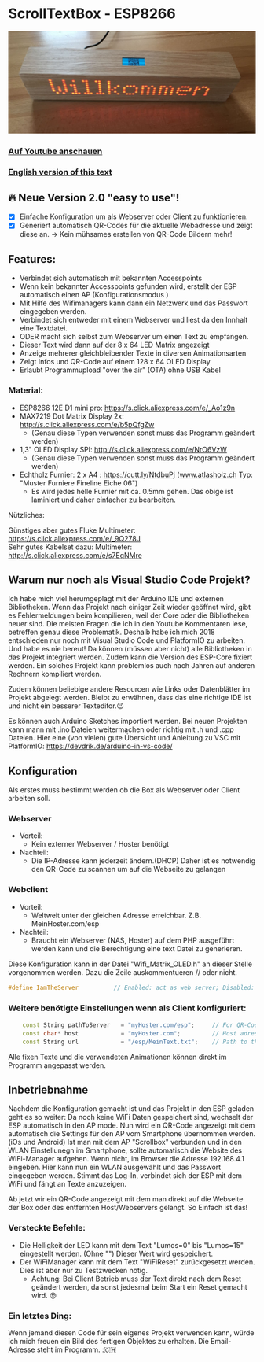 # ScrollTextBox - ESP8266
![alt tag](https://github.com/DIYDave/ScrollText-ESP8266/blob/V2.0/06_Doc/photos/Picture_Cut.jpg)
<br>
### [Auf Youtube anschauen](https://www.youtube.com/watch?v=k4Ux_I4Gl30)     
### [English version of this text](https://github.com/DIYDave/ScrollText-ESP8266/blob/V2.0/README.md)

## 🔥 Neue Version 2.0 "easy to use"!
- [x] Einfache Konfiguration um als Webserver oder Client zu funktionieren.
- [x] Generiert automatisch QR-Codes für die aktuelle Webadresse und zeigt diese an. -> Kein mühsames erstellen von QR-Code Bildern mehr!

## Features:
- Verbindet sich automatisch mit bekannten Accesspoints
- Wenn kein bekannter Accesspoints gefunden wird, erstellt der ESP automatisch einen AP (Konfigurationsmodus )
- Mit Hilfe des Wifimanagers kann dann ein Netzwerk und das Passwort eingegeben werden.
- Verbindet sich entweder mit einem Webserver und liest da den Innhalt eine Textdatei.
- ODER macht sich selbst zum Webserver um einen Text zu empfangen.
- Dieser Text wird dann auf der 8 x 64 LED Matrix angezeigt
- Anzeige mehrerer gleichbleibender Texte in diversen Animationsarten
- Zeigt Infos und QR-Code auf einem 128 x 64 OLED Display
- Erlaubt Programmupload "over the air" (OTA) ohne USB Kabel

### Material:

- ESP8266 12E D1 mini pro:   https://s.click.aliexpress.com/e/_Ao1z9n
- MAX7219 Dot Matrix Display 2x:       http://s.click.aliexpress.com/e/b5pQfgZw 
  - (Genau diese Typen verwenden sonst muss das Programm geändert werden)
- 1,3" OLED Display SPI:      http://s.click.aliexpress.com/e/NrO6VzW
  - (Genau diese Typen verwenden sonst muss das Programm geändert werden)
- Echtholz Furnier: 2 x A4 :    https://cutt.ly/NtdbuPj  (www.atlasholz.ch Typ: "Muster Furniere Fineline Eiche 06")
  - Es wird jedes helle Furnier mit ca. 0.5mm gehen. Das obige ist laminiert und daher einfacher zu bearbeiten.

Nützliches:

Günstiges aber gutes Fluke Multimeter: https://s.click.aliexpress.com/e/_9Q278J
<br>
Sehr gutes Kabelset dazu: Multimeter: http://s.click.aliexpress.com/e/s7EqNMre
<br>

## Warum nur noch als Visual Studio Code Projekt?
Ich habe mich viel herumgeplagt mit der Arduino IDE und externen Bibliotheken.
Wenn das Projekt nach einiger Zeit wieder geöffnet wird, gibt es Fehlermeldungen beim kompilieren, weil der Core oder die Bibliotheken neuer sind.
Die meisten Fragen die ich in den Youtube Kommentaren lese, betreffen genau diese Problematik.
Deshalb habe ich mich 2018 entschieden nur noch mit Visual Studio Code und PlatformIO zu arbeiten. Und habe es nie bereut!
Da können (müssen aber nicht) alle Bibliotheken in das Projekt integriert werden. Zudem kann die Version des ESP-Core fixiert werden.
Ein solches Projekt kann problemlos auch nach Jahren auf anderen Rechnern kompiliert werden.

Zudem können beliebige andere Resourcen wie Links oder Datenblätter im Projekt abgelegt werden.
Bleibt zu erwähnen, dass das eine richtige IDE ist und nicht ein besserer Texteditor.😉

Es können auch Arduino Sketches importiert werden. Bei neuen Projekten kann mann mit .ino Dateien weitermachen oder richtig mit .h und .cpp Dateien.
Hier eine (von vielen) gute Übersicht und Anleitung zu VSC mit PlatformIO: https://devdrik.de/arduino-in-vs-code/

## Konfiguration
Als erstes muss bestimmt werden ob die Box als Webserver oder Client arbeiten soll.
### Webserver
- Vorteil:
  - Kein externer Webserver / Hoster benötigt
- Nachteil:
  - Die IP-Adresse kann jederzeit ändern.(DHCP) Daher ist es notwendig den QR-Code zu scannen um auf die Webseite zu gelangen

### Webclient
- Vorteil:
  - Weltweit unter der gleichen Adresse erreichbar. Z.B. MeinHoster.com/esp
- Nachteil:
  - Braucht ein Webserver (NAS, Hoster) auf dem PHP ausgeführt werden kann und die Berechtigung eine text Datei zu generieren.

Diese Konfiguration kann in der Datei "Wifi_Matrix_OLED.h" an dieser Stelle vorgenommen werden. Dazu die Zeile auskommentueren // oder nicht.
```C++
#define IamTheServer          // Enabled: act as web server; Disabled: act als client and needs a server
```

### Weitere benötigte Einstellungen wenn als Client konfiguriert:
```C++
    const String pathToServer   = "myHoster.com/esp";     // For QR-Code
    const char* host            = "myHoster.com";         // Host adress
    const String url            = "/esp/MeinText.txt";    // Path to the txt file
```
Alle fixen Texte und die verwendeten Animationen können direkt im Programm angepasst werden.

## Inbetriebnahme
Nachdem die Konfiguration gemacht ist und das Projekt in den ESP geladen geht es so weiter:
Da noch keine WiFi Daten gespeichert sind, wechselt der ESP automatisch in den AP mode.
Nun wird ein QR-Code angezeigt mit dem automatisch die Settings für den AP vom Smartphone übernommen werden. (iOs und Android)
Ist man mit dem AP "Scrollbox" verbunden und in den WLAN Einstellunegn im Smartphone, sollte automatisch die Website des WiFi-Manager aufgehen. Wenn nicht, im Browser die Adresse 192.168.4.1 eingeben. Hier kann nun ein WLAN ausgewählt und das Passwort eingegeben werden. Stimmt das Log-In, verbindet sich der ESP mit dem WiFi und fängt an Texte anzuzeigen.

Ab jetzt wir ein QR-Code angezeigt mit dem man direkt auf die Webseite der Box oder des entfernten Host/Webservers gelangt. So Einfach ist das!

### Versteckte Befehle:
- Die Helligkeit der LED kann mit dem Text "Lumos=0" bis "Lumos=15" eingestellt werden. (Ohne "") Dieser Wert wird gespeichert.
- Der WiFiManager kann mit dem Text "WiFiReset" zurückgesetzt werden. Dies ist aber nur zu Testzwecken nötig.
  - Achtung: Bei Client Betrieb muss der Text direkt nach dem Reset geändert werden, da sonst jedesmal beim Start ein Reset gemacht wird. 😒

### Ein letztes Ding:
Wenn jemand diesen Code für sein eigenes Projekt verwenden kann, würde ich mich freuen ein Bild des fertigen Objektes zu erhalten. Die Email-Adresse steht im Programm.
:🇨🇭
